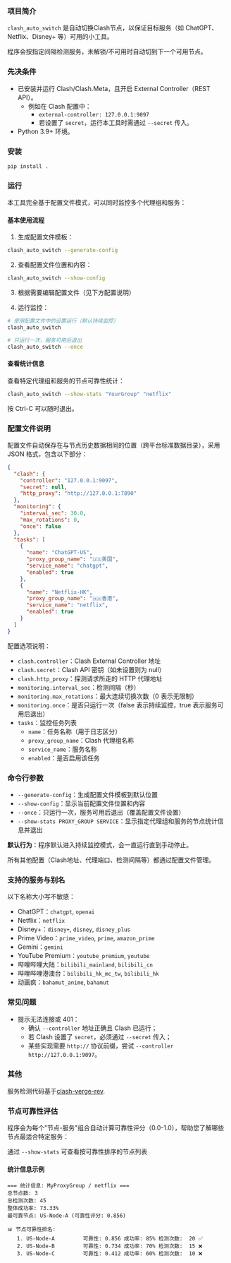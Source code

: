 ### 项目简介

`clash_auto_switch` 是自动切换Clash节点，以保证目标服务（如 ChatGPT、Netflix、Disney+ 等）可用的小工具。

程序会按指定间隔检测服务，未解锁/不可用时自动切到下一个可用节点。

### 先决条件

- 已安装并运行 Clash/Clash.Meta，且开启 External Controller（REST API）。
  - 例如在 Clash 配置中：
    - `external-controller: 127.0.0.1:9097`
    - 若设置了 `secret`，运行本工具时需通过 `--secret` 传入。
- Python 3.9+ 环境。

### 安装

```bash
pip install .
```

### 运行

本工具完全基于配置文件模式，可以同时监控多个代理组和服务：

#### 基本使用流程

1. 生成配置文件模板：
```bash
clash_auto_switch --generate-config
```

2. 查看配置文件位置和内容：
```bash
clash_auto_switch --show-config
```

3. 根据需要编辑配置文件（见下方配置说明）

4. 运行监控：
```bash
# 使用配置文件中的设置运行（默认持续监控）
clash_auto_switch

# 只运行一次，服务可用后退出
clash_auto_switch --once
```

#### 查看统计信息

查看特定代理组和服务的节点可靠性统计：
```bash
clash_auto_switch --show-stats "YourGroup" "netflix"
```

按 Ctrl-C 可以随时退出。

### 配置文件说明

配置文件自动保存在与节点历史数据相同的位置（跨平台标准数据目录），采用 JSON 格式，包含以下部分：

```json
{
  "clash": {
    "controller": "127.0.0.1:9097",
    "secret": null,
    "http_proxy": "http://127.0.0.1:7890"
  },
  "monitoring": {
    "interval_sec": 30.0,
    "max_rotations": 0,
    "once": false
  },
  "tasks": [
    {
      "name": "ChatGPT-US",
      "proxy_group_name": "🇺🇸美国",
      "service_name": "chatgpt",
      "enabled": true
    },
    {
      "name": "Netflix-HK", 
      "proxy_group_name": "🇭🇰香港",
      "service_name": "netflix",
      "enabled": true
    }
  ]
}
```

配置选项说明：
- `clash.controller`：Clash External Controller 地址
- `clash.secret`：Clash API 密钥（如未设置则为 null）
- `clash.http_proxy`：探测请求所走的 HTTP 代理地址
- `monitoring.interval_sec`：检测间隔（秒）
- `monitoring.max_rotations`：最大连续切换次数（0 表示无限制）
- `monitoring.once`：是否只运行一次（false 表示持续监控，true 表示服务可用后退出）
- `tasks`：监控任务列表
  - `name`：任务名称（用于日志区分）
  - `proxy_group_name`：Clash 代理组名称
  - `service_name`：服务名称
  - `enabled`：是否启用该任务

### 命令行参数

- `--generate-config`：生成配置文件模板到默认位置
- `--show-config`：显示当前配置文件位置和内容  
- `--once`：只运行一次，服务可用后退出（覆盖配置文件设置）
- `--show-stats PROXY_GROUP SERVICE`：显示指定代理组和服务的节点统计信息并退出

**默认行为**：程序默认进入持续监控模式，会一直运行直到手动停止。

所有其他配置（Clash地址、代理端口、检测间隔等）都通过配置文件管理。

### 支持的服务与别名

以下名称大小写不敏感：

- ChatGPT：`chatgpt`, `openai`
- Netflix：`netflix`
- Disney+：`disney+`, `disney`, `disney_plus`
- Prime Video：`prime_video`, `prime`, `amazon_prime`
- Gemini：`gemini`
- YouTube Premium：`youtube_premium`, `youtube`
- 哔哩哔哩大陆：`bilibili_mainland`, `bilibili_cn`
- 哔哩哔哩港澳台：`bilibili_hk_mc_tw`, `bilibili_hk`
- 动画疯：`bahamut_anime`, `bahamut`


### 常见问题

- 提示无法连接或 401：
  - 确认 `--controller` 地址正确且 Clash 已运行；
  - 若 Clash 设置了 `secret`，必须通过 `--secret` 传入；
  - 某些实现需要 `http://` 协议前缀，尝试 `--controller http://127.0.0.1:9097`。


### 其他

服务检测代码基于[clash-verge-rev](https://github.com/clash-verge-rev/clash-verge-rev). 


### 节点可靠性评估

程序会为每个"节点-服务"组合自动计算可靠性评分（0.0-1.0），帮助您了解哪些节点最适合特定服务：

通过 `--show-stats` 可查看按可靠性排序的节点列表

#### 统计信息示例
```
=== 统计信息: MyProxyGroup / netflix ===
总节点数: 3
总检测次数: 45
整体成功率: 73.33%
最可靠节点: US-Node-A (可靠性评分: 0.856)

📊 节点可靠性排名:
   1. US-Node-A         可靠性: 0.856 成功率: 85% 检测次数:  20 ✅
   2. US-Node-B         可靠性: 0.734 成功率: 70% 检测次数:  15 ❌
   3. US-Node-C         可靠性: 0.412 成功率: 60% 检测次数:  10 ❌
```